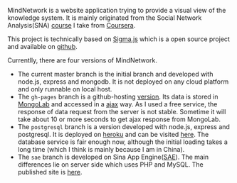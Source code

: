 MindNetwork is a website application trying to provide a visual view of the knowledge system. It is mainly originated from the Social Network Analysis(SNA) [course] I take from [Coursera].

This project is technically based on [Sigma.js] which is a open source project and available on [github].

Currentlly, there are four versions of MindNetwork.
* The current master branch is the initial branch and developed with node.js, express and mongodb. It is not deployed on any cloud platform and only runnable on local host.
* The `gh-pages` branch is a github-hosting [version](https://kunsland.github.io/mindnetwork). Its data is stored in [MongoLab] and accessed in a [ajax] way. As I used a free service, the response of data request from the server is not stable. Sometime it will take about 10 or more seconds to get ajax response from MongoLab.
* The `postgresql` branch is a version developed with node.js, express and postgresql. It is deployed on [heroku] and can be visited [here]. The database service is fair enough now, although the initial loading takes a long time (which I think is mainly because I am in China).
* The `sae` branch is developed on Sina App Engine([SAE]). The main differences lie on server side which uses PHP and MySQL. The published site is [here](http://mindnetwork.sinaapp.com).

[course]:https://class.coursera.org/sna-004
[Coursera]:https://www.coursera.org/
[Sigma.js]:http://sigmajs.org/
[github]:https://github.com/jacomyal/sigma.js
[MongoLab]:https://mongolab.com
[ajax]:http://www.w3schools.com/ajax/
[heroku]:https://www.heroku.com/
[here]:https://mindnetwork.herokuapp.com/
[SAE]:http://sae.sina.com.cn